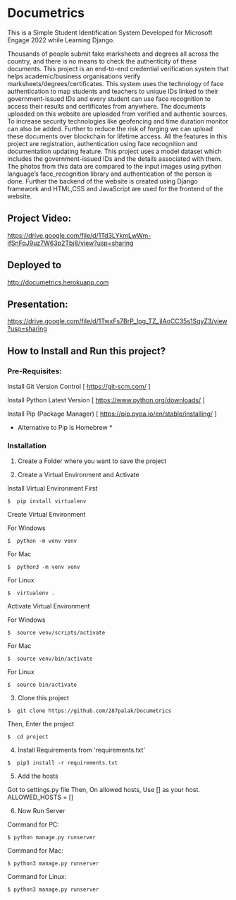 # Documetrics

This is a Simple Student Identification System Developed for Microsoft Engage 2022 while Learning Django.

Thousands of people submit fake marksheets and degrees all across the country, and there is no means to check the authenticity of these documents. This project is an end-to-end credential verification system that helps academic/business organisations verify marksheets/degrees/certificates. This system uses the technology of face authentication to map students and teachers to unique IDs linked to their government-issued IDs and every student can use face recognition to access their results and certificates from anywhere. The documents uploaded on this website are uploaded from verified and authentic sources. To increase security technologies like geofencing and time duration monitor can also be added. Further to reduce the risk of forging we can upload these documents over blockchain for lifetime access. All the features in this project are registration, authentication using face recognition and documentation updating feature. This project uses a model dataset which includes the government-issued IDs and the details associated with them. The photos from this data are compared to the input images using python language’s face_recognition library and authentication of the person is done. Further the backend of the website is created using Django framework and HTML,CSS and JavaScript are used for the frontend of the website. 

## Project Video: 

https://drive.google.com/file/d/1Td3LYkmLwWm-ifSnFqJ9uz7W63p2Tbj8/view?usp=sharing

## Deployed to

http://documetrics.herokuapp.com

## Presentation:

https://drive.google.com/file/d/1TwxFs7BrP_lpg_TZ_jlAoCC35s1SqyZ3/view?usp=sharing


## How to Install and Run this project?

### Pre-Requisites:

Install Git Version Control [ https://git-scm.com/ ]

Install Python Latest Version [ https://www.python.org/downloads/ ]

Install Pip (Package Manager) [ https://pip.pypa.io/en/stable/installing/ ]

* Alternative to Pip is Homebrew *

### Installation

1. Create a Folder where you want to save the project

2. Create a Virtual Environment and Activate

Install Virtual Environment First
```
$  pip install virtualenv
```
Create Virtual Environment

For Windows
```
$  python -m venv venv
```
For Mac
```
$  python3 -m venv venv
```
For Linux
```
$  virtualenv .
```
Activate Virtual Environment

For Windows
```
$  source venv/scripts/activate
```
For Mac
```
$  source venv/bin/activate
```
For Linux
```
$  source bin/activate
```
3. Clone this project
```
$  git clone https://github.com/287palak/Documetrics
```
Then, Enter the project
```
$  cd project
```
4. Install Requirements from 'requirements.txt'
```
$  pip3 install -r requirements.txt
```
5. Add the hosts

Got to settings.py file
Then, On allowed hosts, Use [] as your host.
ALLOWED_HOSTS = []

6. Now Run Server

Command for PC:
```
$ python manage.py runserver
```
Command for Mac:
```
$ python3 manage.py runserver
```
Command for Linux:
```
$ python3 manage.py runserver
```

